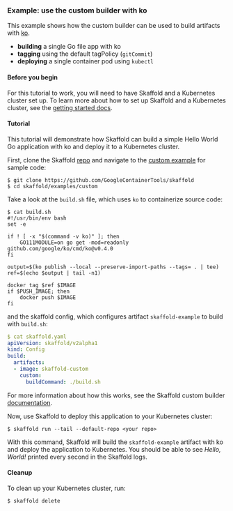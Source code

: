 ### Example: use the custom builder with ko

This example shows how the custom builder can be used to
build artifacts with [ko](https://github.com/google/ko).

* **building** a single Go file app with ko
* **tagging** using the default tagPolicy (`gitCommit`)
* **deploying** a single container pod using `kubectl`

#### Before you begin

For this tutorial to work, you will need to have Skaffold and a Kubernetes cluster set up.
To learn more about how to set up Skaffold and a Kubernetes cluster, see the [getting started docs](https://skaffold.dev/docs/getting-started).

#### Tutorial

This tutorial will demonstrate how Skaffold can build a simple Hello World Go application with ko and deploy it to a Kubernetes cluster.

First, clone the Skaffold [repo](https://github.com/GoogleContainerTools/skaffold) and navigate to the [custom example](https://github.com/GoogleContainerTools/skaffold/tree/master/examples/custom) for sample code:

```shell
$ git clone https://github.com/GoogleContainerTools/skaffold
$ cd skaffold/examples/custom
```

Take a look at the `build.sh` file, which uses `ko` to containerize source code:

```shell
$ cat build.sh
#!/usr/bin/env bash
set -e

if ! [ -x "$(command -v ko)" ]; then
    GO111MODULE=on go get -mod=readonly github.com/google/ko/cmd/ko@v0.4.0
fi

output=$(ko publish --local --preserve-import-paths --tags= . | tee)
ref=$(echo $output | tail -n1)

docker tag $ref $IMAGE
if $PUSH_IMAGE; then
    docker push $IMAGE
fi
```

and the skaffold config, which configures artifact `skaffold-example` to build with `build.sh`:

```yaml
$ cat skaffold.yaml
apiVersion: skaffold/v2alpha1
kind: Config
build:
  artifacts:
  - image: skaffold-custom
    custom:
      buildCommand: ./build.sh
```

For more information about how this works, see the Skaffold custom builder [documentation](https://skaffold.dev/docs/how-tos/builders/#custom-build-script-run-locally).

Now, use Skaffold to deploy this application to your Kubernetes cluster:

```shell
$ skaffold run --tail --default-repo <your repo>
```

With this command, Skaffold will build the `skaffold-example` artifact with ko and deploy the application to Kubernetes.
You should be able to see *Hello, World!* printed every second in the Skaffold logs.

#### Cleanup

To clean up your Kubernetes cluster, run:

```shell
$ skaffold delete
```
